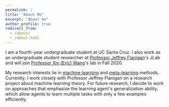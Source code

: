 ```yaml
---
permalink: /
title: "About Me"
excerpt: "About me"
author_profile: true
redirect_from: 
  - /about/
  - /about.html
---
```


I am a fourth-year undergraduate student at UC Santa Cruz. I also work as an undergraduate student researcher at [Professor Jeffrey Flanigan](https://jflanigan.github.io/)'s JLab and will join [Professor Xin (Eric) Wang](https://eric-xw.github.io/)'s lab in Fall 2020.

My research interests lie in [machine learning](https://en.wikipedia.org/wiki/Machine_learning) and [meta-learning](https://en.wikipedia.org/wiki/Meta_learning_(computer_science)) methods. Currently, I work closely with Professor Jeffrey Flanigan on a research project about
machine learning theory. For future research, I decide to work on approaches that emphasize the learning agent's generalization ability, which allow agents to learn multiple tasks with only a few examples efficiently.
